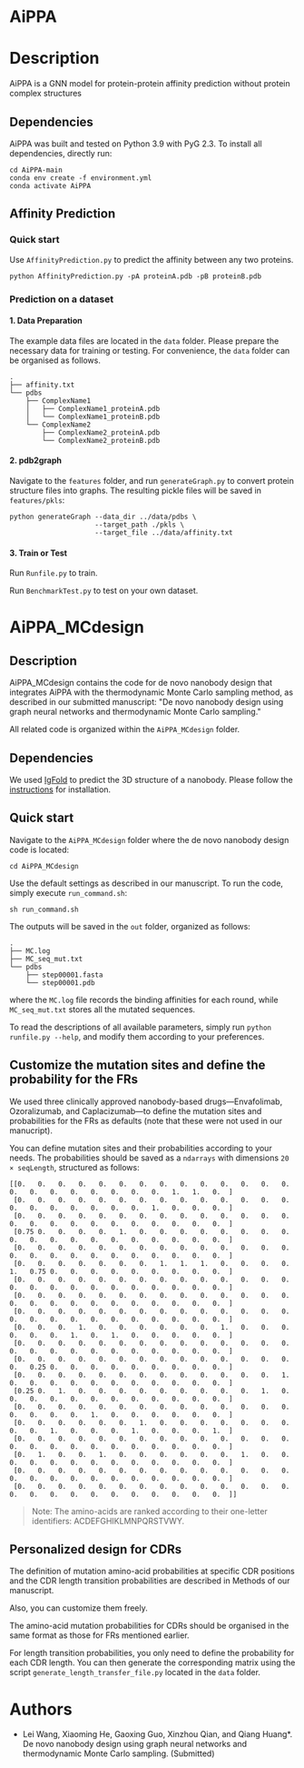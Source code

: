 # AiPPA
# Description
AiPPA is a GNN model for protein-protein affinity prediction without protein complex structures

## Dependencies
AiPPA was built and tested on Python 3.9 with PyG 2.3. To install all dependencies, directly run:
```
cd AiPPA-main
conda env create -f environment.yml
conda activate AiPPA
```

## Affinity Prediction
### Quick start
Use `AffinityPrediction.py` to predict the affinity between any two proteins.
```
python AffinityPrediction.py -pA proteinA.pdb -pB proteinB.pdb
```

### Prediction on a dataset

#### 1. Data Preparation
The example data files are located in the `data` folder.
Please prepare the necessary data for training or testing. 
For convenience, the `data` folder can be organised as follows.
```
.
├── affinity.txt
└── pdbs
    ├── ComplexName1
    │   ├── ComplexName1_proteinA.pdb
    │   └── ComplexName1_proteinB.pdb
    └── ComplexName2
        ├── ComplexName2_proteinA.pdb
        └── ComplexName2_proteinB.pdb
```

#### 2. pdb2graph
Navigate to the `features` folder, 
and run `generateGraph.py` to convert protein structure files into graphs.
The resulting pickle files will be saved in `features/pkls`:
``` 
python generateGraph --data_dir ../data/pdbs \
                     --target_path ./pkls \
                     --target_file ../data/affinity.txt
```

#### 3. Train or Test
Run `Runfile.py` to train.

Run `BenchmarkTest.py` to test on your own dataset.

# AiPPA_MCdesign
## Description
AiPPA_MCdesign contains the code for de novo nanobody design that integrates AiPPA with the thermodynamic Monte Carlo sampling method, as described in our submitted manuscript: "De novo nanobody design using graph neural networks and thermodynamic Monte Carlo sampling."

All related code is organized within the `AiPPA_MCdesign` folder.

## Dependencies
We used [IgFold](https://www.nature.com/articles/s41467-023-38063-x) to predict the 3D structure of a nanobody. Please follow the [instructions](https://github.com/Graylab/IgFold) for installation.

## Quick start
Navigate to the `AiPPA_MCdesign` folder where the de novo nanobody design code is located:

```
cd AiPPA_MCdesign
```

Use the default settings as described in our manuscript. To run the code, simply execute `run_command.sh`:
```
sh run_command.sh
```
The outputs will be saved in the `out` folder, organized as follows:
```
.
├── MC.log           
├── MC_seq_mut.txt   
└── pdbs           
    ├── step00001.fasta
    └── step00001.pdb
```
where the `MC.log` file records the binding affinities for each round, while `MC_seq_mut.txt` stores all the mutated sequences.

To read the descriptions of all available parameters, simply run `python runfile.py --help`, and modify them according to your preferences.

## Customize the mutation sites and define the probability for the FRs
We used three clinically approved nanobody-based drugs—Envafolimab, Ozoralizumab, and Caplacizumab—to define the mutation sites and probabilities for the FRs as defaults (note that these were not used in our manucript).

You can define mutation sites and their probabilities according to your needs. The probabilities should be saved as a `ndarrays` with  dimensions `20 × seqLength`, structured as follows:
```
[[0.   0.   0.   0.   0.   0.   0.   0.   0.   0.   0.   0.   0.   0.  0.   0.   0.   0.   0.   0.   0.   0.   1.   1.   0.  ]
 [0.   0.   0.   0.   0.   0.   0.   0.   0.   0.   0.   0.   0.   0.  0.   0.   0.   0.   0.   0.   0.   1.   0.   0.   0.  ]
 [0.   0.   0.   0.   0.   0.   0.   0.   0.   0.   0.   0.   0.   0.  0.   0.   0.   0.   0.   0.   0.   0.   0.   0.   0.  ]
 [0.75 0.   0.   0.   0.   1.   0.   0.   0.   0.   0.   0.   0.   0.  0.   0.   0.   0.   0.   0.   0.   0.   0.   0.   0.  ]
 [0.   0.   0.   0.   0.   0.   0.   0.   0.   0.   0.   0.   0.   0.  0.   0.   0.   0.   0.   0.   0.   0.   0.   0.   0.  ]
 [0.   0.   0.   0.   0.   0.   0.   1.   1.   1.   0.   0.   0.   0.  1.   0.75 0.   0.   0.   0.   0.   0.   0.   0.   0.  ]
 [0.   0.   0.   0.   0.   0.   0.   0.   0.   0.   0.   0.   0.   0.  0.   0.   0.   0.   0.   0.   0.   0.   0.   0.   0.  ]
 [0.   0.   0.   0.   0.   0.   0.   0.   0.   0.   0.   0.   0.   0.  0.   0.   0.   0.   0.   0.   0.   0.   0.   0.   0.  ]
 [0.   0.   0.   0.   0.   0.   0.   0.   0.   0.   0.   0.   0.   0.  0.   0.   0.   0.   0.   0.   0.   0.   0.   0.   0.  ]
 [0.   0.   0.   1.   0.   0.   0.   0.   0.   0.   1.   0.   0.   0.  0.   0.   0.   1.   0.   1.   0.   0.   0.   0.   0.  ]
 [0.   0.   0.   0.   0.   0.   0.   0.   0.   0.   0.   0.   0.   0.  0.   0.   0.   0.   0.   0.   0.   0.   0.   0.   0.  ]
 [0.   0.   0.   0.   0.   0.   0.   0.   0.   0.   0.   0.   0.   0.  0.   0.25 0.   0.   0.   0.   0.   0.   0.   0.   0.  ]
 [0.   0.   0.   0.   0.   0.   0.   0.   0.   0.   0.   0.   0.   1.  0.   0.   0.   0.   0.   0.   0.   0.   0.   0.   0.  ]
 [0.25 0.   1.   0.   0.   0.   0.   0.   0.   0.   0.   0.   1.   0.  0.   0.   0.   0.   0.   0.   0.   0.   0.   0.   0.  ]
 [0.   0.   0.   0.   0.   0.   0.   0.   0.   0.   0.   0.   0.   0.  0.   0.   0.   0.   1.   0.   0.   0.   0.   0.   0.  ]
 [0.   0.   0.   0.   0.   0.   1.   0.   0.   0.   0.   0.   0.   0.  0.   0.   1.   0.   0.   0.   1.   0.   0.   0.   1.  ]
 [0.   0.   0.   0.   0.   0.   0.   0.   0.   0.   0.   0.   0.   0.  0.   0.   0.   0.   0.   0.   0.   0.   0.   0.   0.  ]
 [0.   1.   0.   0.   1.   0.   0.   0.   0.   0.   0.   1.   0.   0.  0.   0.   0.   0.   0.   0.   0.   0.   0.   0.   0.  ]
 [0.   0.   0.   0.   0.   0.   0.   0.   0.   0.   0.   0.   0.   0.  0.   0.   0.   0.   0.   0.   0.   0.   0.   0.   0.  ]
 [0.   0.   0.   0.   0.   0.   0.   0.   0.   0.   0.   0.   0.   0.  0.   0.   0.   0.   0.   0.   0.   0.   0.   0.   0.  ]]
```
> Note: The amino-acids are ranked according to their one-letter identifiers: ACDEFGHIKLMNPQRSTVWY. 

## Personalized design for CDRs
The definition of mutation amino-acid probabilities at specific CDR positions and the CDR length transition probabilities are described in Methods of our manuscript.

Also, you can customize them freely.

The amino-acid mutation probabilities for CDRs should be organised in the same format as those for FRs mentioned earlier.

For length transition probabilities, you only need to define the probability for each CDR length. You can then generate the corresponding matrix using the script `generate_length_transfer_file.py` located in the `data` folder.

# Authors
* Lei Wang, Xiaoming He, Gaoxing Guo, Xinzhou Qian, and Qiang Huang*. De novo nanobody design using graph neural networks and thermodynamic Monte Carlo sampling. (Submitted)
